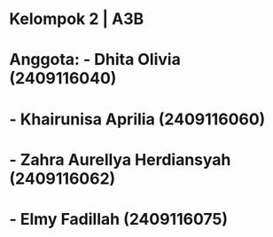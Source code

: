 # Kelompok 2 | A3B
# Anggota: - Dhita Olivia (2409116040)
#          - Khairunisa Aprilia (2409116060)
#          - Zahra Aurellya Herdiansyah (2409116062)
#          - Elmy Fadillah (2409116075)
